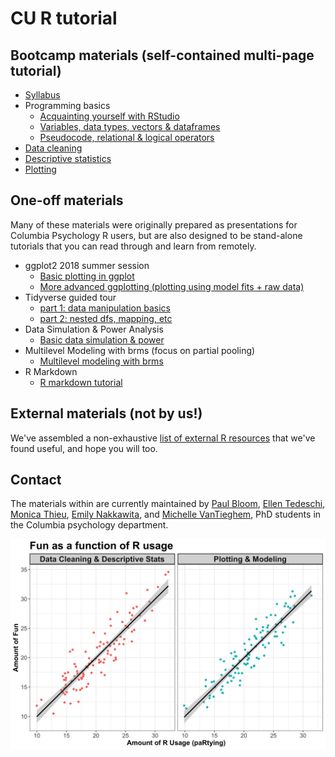 # CU R tutorial

## Bootcamp materials (self-contained multi-page tutorial)

* [Syllabus](syllabus.html)
* Programming basics
    + [Acquainting yourself with RStudio](1_programming/lessonPart0.html)
    + [Variables, data types, vectors & dataframes](1_programming/lessonPart1.html)
    + [Pseudocode, relational & logical operators](1_programming/lessonPart2.html)
* [Data cleaning](2_dataCleaning/DataCleaning_Code.html)
* [Descriptive statistics](3_descriptives/Descriptives_Code.html)
* [Plotting](4_plotting/plotting_tutorial.html)

## One-off materials

Many of these materials were originally prepared as presentations for Columbia Psychology R users, but are also designed to be stand-alone tutorials that you can read through and learn from remotely.

* ggplot2 2018 summer session
  + [Basic plotting in ggplot](extraTutorials/ggplotExtra/ggplot_summer2018_part1.html)
  + [More advanced ggplotting (plotting using model fits + raw data)](extraTutorials/ggplotExtra/ggplot_summer2018_part2.html)
* Tidyverse guided tour
  + [part 1: data manipulation basics](extraTutorials/tidyverseGuide/tidyguide_1.html)
  + [part 2: nested dfs, mapping, etc](extraTutorials/tidyverseGuide/tidyguide_2.html)
* Data Simulation & Power Analysis
  + [Basic data simulation & power](extraTutorials/simulation/basicSimulationPower.html)
* Multilevel Modeling with brms (focus on partial pooling)
  + [Multilevel modeling with brms](extraTutorials/brms/multilevelModelsWithBrms.html)
* R Markdown
  + [R markdown tutorial](extraTutorials/Rmarkdown/example-r-markdown.html)
  
## External materials (not by us!)

We've assembled a non-exhaustive [list of external R resources](extResources/useful_websites.html) that we've found useful, and hope you will too.

## Contact

The materials within are currently maintained by [Paul Bloom](https://github.com/pab2163), [Ellen Tedeschi](https://github.com/etedeschi), [Monica Thieu](https://github.com/monicathieu), [Emily Nakkawita](https://github.com/emilynakka), and [Michelle VanTieghem](https://github.com/mvantieghem), PhD students in the Columbia psychology department. 


![plotting is fun!](websiteFiles/funplot.png)
